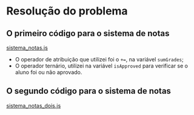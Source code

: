 # Resolução do problema

## O primeiro código para o sistema de notas

[sistema_notas.js](https://github.com/marcelofox4/formacao-acelerada-em-programacao-softex/blob/main/02-javascript/m2-estruturas-e-variaveis-em-javascript/08-trabalho/sistema-de-notas-m2/javascript-m02-sistema_de_notas/sistema_notas.js)

- O operador de atribuição que utilizei foi o `+=`, na variável `sumGrades`;
- O operador ternário, utilizei na variável `isApproved` para verificar se o aluno foi ou não aprovado.

## O segundo código para o sistema de notas

[sistema_notas_dois.js](https://github.com/marcelofox4/formacao-acelerada-em-programacao-softex/blob/main/02-javascript/m2-estruturas-e-variaveis-em-javascript/08-trabalho/sistema-de-notas-m2/javascript-m02-sistema_de_notas/sistema_notas_dois.js)
